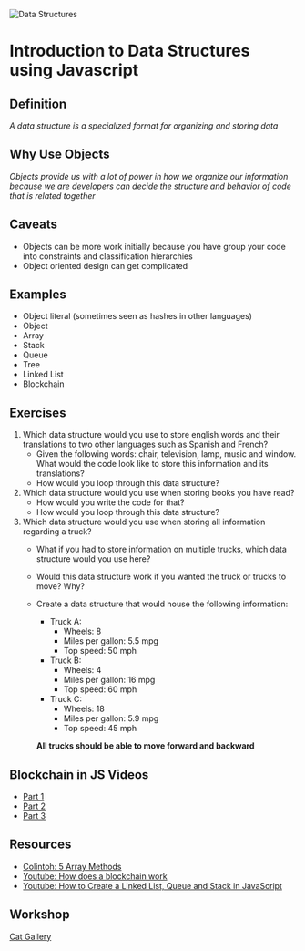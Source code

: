 ![Data Structures](https://d2gg9evh47fn9z.cloudfront.net/800px_COLOURBOX18838881.jpg)

# Introduction to Data Structures using Javascript

## Definition

_A data structure is a specialized format for organizing and storing data_

## Why Use Objects

_Objects provide us with a lot of power in how we organize our information because we are developers can decide the structure and behavior of code that is related together_

## Caveats

- Objects can be more work initially because you have group your code into constraints and classification hierarchies
- Object oriented design can get complicated

## Examples

- Object literal (sometimes seen as hashes in other languages)
- Object
- Array
- Stack
- Queue
- Tree
- Linked List
- Blockchain

## Exercises

1. Which data structure would you use to store english words and their translations to two other languages such as Spanish and French?
    - Given the following words: chair, television, lamp, music and window. What would the code look like to store this information and its translations?
    - How would you loop through this data structure?
2. Which data structure would you use when storing books you have read?
    - How would you write the code for that?
    - How would you loop through this data structure?
3. Which data structure would you use when storing all information regarding a truck?
    - What if you had to store information on multiple trucks, which data structure would you use here?
    - Would this data structure work if you wanted the truck or trucks to move? Why?
    - Create a data structure that would house the following information:
      - Truck A:
        - Wheels: 8
        - Miles per gallon: 5.5 mpg
        - Top speed: 50 mph
      - Truck B:
        - Wheels: 4
        - Miles per gallon: 16 mpg
        - Top speed: 60 mph
      - Truck C:
        - Wheels: 18
        - Miles per gallon: 5.9 mpg
        - Top speed: 45 mph

      __All trucks should be able to move forward and backward__

## Blockchain in JS Videos

- [Part 1](https://www.youtube.com/watch?v=zVqczFZr124)
- [Part 2](https://www.youtube.com/watch?v=HneatE69814)
- [Part 3](https://www.youtube.com/watch?v=fRV6cGXVQ4I)

## Resources

- [Colintoh: 5 Array Methods](https://colintoh.com/blog/5-array-methods-that-you-should-use-today)
- [Youtube: How does a blockchain work](https://www.youtube.com/watch?v=SSo_EIwHSd4)
- [Youtube: How to Create a Linked List, Queue and Stack in JavaScript](https://www.youtube.com/watch?v=EujjvhIb388)

## Workshop

[Cat Gallery](https://drive.google.com/open?id=1VODGXrj6Dc9dNTEg_q9w42BcVfgvFyVk_Rsq99t_itM)
